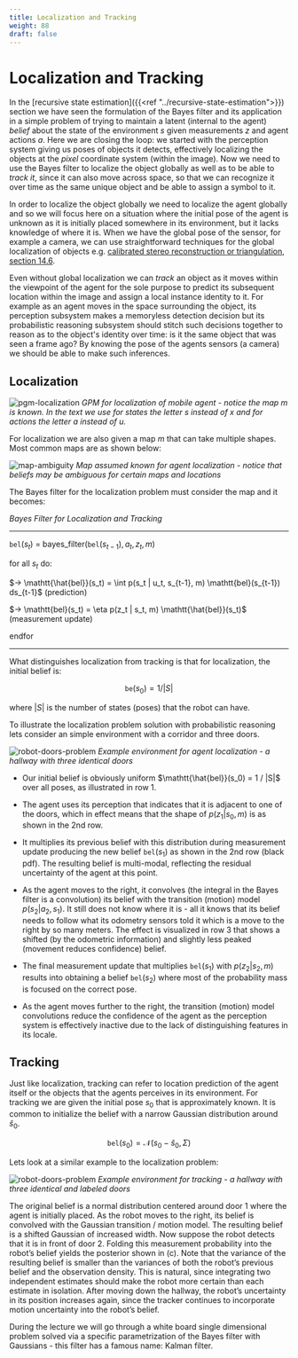 ```yaml
---
title: Localization and Tracking
weight: 88
draft: false
---
```


# Localization and Tracking

In the [recursive state estimation]({{<ref "../recursive-state-estimation">}}) section we have seen the formulation of the Bayes filter and its application in a simple problem of trying to maintain a latent  (internal to the agent) _belief_  about the state of the environment $s$ given measurements $z$ and agent actions $a$. Here we are closing the loop: we started with the perception system giving us poses of objects it detects, effectively localizing the objects at the _pixel_ coordinate system (within the image). Now we need to use the Bayes filter to localize the object globally as well as to be able to _track it_, since it can also move across space, so that we can recognize it over time as the same unique object and be able to assign a symbol to it.  

In order to localize the object globally we need to localize the agent globally and so we will focus here on a situation where the initial pose of the agent is unknown as it is initially placed somewhere in its environment, but it lacks knowledge of where it is. When we have the global pose of the sensor, for example a camera, we can use straightforward techniques for the global localization of objects e.g. [calibrated stereo reconstruction or triangulation, section 14.6](http://www.computervisionmodels.com/). 

Even without global localization we can _track_ an object as it moves within the viewpoint of the agent for the sole purpose to predict its subsequent location within the image and assign a local instance identity to it. For example as an agent moves in the space surrounding the object, its perception subsystem makes a memoryless detection decision but its probabilistic reasoning subsystem should stitch such decisions together to reason as to the object's identity over time: is it the same object that was seen a frame ago? By knowing the pose of the agents sensors (a camera) we should be able to make such inferences. 


## Localization

![pgm-localization](images/pgm-localization.png#center)
*GPM for localization of mobile agent - notice the map $m$ is known.  In the text we use for states the letter $s$ instead of $x$ and for actions the letter $a$ instead of $u$.*

For localization we are also given a map $m$ that can take multiple shapes. Most common maps are as shown below:

![map-ambiguity](images/map-ambiguity.png#center)
*Map assumed known for agent localization - notice that beliefs may be ambiguous for certain maps and locations*

The Bayes filter for the localization problem must consider the map and it becomes:

*Bayes Filter for Localization and Tracking*

---

$\mathtt{bel}(s_t)$ = bayes_filter($\mathtt{bel}(s_{t-1}), a_t, z_t, m)$

for all $s_t$ do:

$→ \mathtt{\hat{bel}}(s_t) = \int p(s_t | u_t, s_{t-1}, m) \mathtt{bel}(s_{t-1}) ds_{t-1}$ (prediction)

$→ \mathtt{bel}(s_t) = \eta p(z_t | s_t, m) \mathtt{\hat{bel}}(s_t)$ (measurement update)

endfor

---

What distinguishes localization from tracking is that for localization, the initial belief is: 

$$ \mathtt{be}(s_0) = 1 / |S|$$

where $|S|$ is the number of states (poses) that the robot can have. 

To illustrate the localization problem solution with probabilistic reasoning lets consider an simple environment with a corridor and three doors.

![robot-doors-problem](images/localization-doors.png#center)
*Example environment for agent localization - a hallway with three identical doors*


* Our initial belief is obviously uniform $\mathtt{\hat{bel}}(s_0) = 1 / |S|$ over
all poses, as illustrated in row 1.  

* The agent uses its perception that indicates that it is adjacent to one of the doors,  which in effect means that the shape of $p(z_1 | s_0, m)$ is as shown in the 2nd row. 

* It multiplies its previous belief with this distribution during measurement update producing the new belief $\mathtt{bel}(s_1)$ as shown in the 2nd row (black pdf). The resulting belief is multi-modal, reflecting the residual uncertainty of the agent at this point.

* As the agent moves to the right, it convolves (the integral in the Bayes filter is a convolution) its belief with the transition (motion) model $p(s_2 | a_2, s_1)$. It still does not know where it is - all it knows that its belief needs to follow what its odometry sensors told it which is a move to the right by so many meters. The effect is visualized in row 3 that shows a shifted (by the odometric information) and slightly less peaked (movement reduces confidence) belief.

* The final measurement update that multiplies $\mathtt{bel}(s_1)$ with $p(z_2 | s_2, m)$ results into obtaining a belief $\mathtt{bel}(s_2)$ where most of the probability mass is focused on the correct pose. 

* As the agent moves further to the right, the transition (motion) model convolutions reduce the confidence of the agent as the perception system is effectively inactive due to the lack of distinguishing features in its locale.  


## Tracking
Just like localization, tracking can refer to location prediction of the agent itself or the objects that the agents perceives in its environment. For tracking we are given the initial pose $s_0$ that is approximately known. It is common to initialize the belief with a narrow Gaussian distribution around $\hat{s}_0$. 

$$\mathtt{bel}(s_0) = \mathcal{N}(s_0-\hat s_0, \Sigma)$$

Lets look at a similar example to the localization problem:

![robot-doors-problem](images/ekf-tracking-doors.png#center)
*Example environment for tracking - a hallway with three identical and labeled doors*

The original belief is a normal distribution centered  around door 1 where the agent is initially placed. As the robot moves to the right, its belief is convolved with the Gaussian transition / motion model.
The resulting belief is a shifted Gaussian of increased width. Now suppose the robot detects that it is in front of door 2. Folding this measurement probability into the robot’s belief yields the posterior shown in (c). Note that the variance of the resulting belief is smaller than the variances of both the robot’s previous belief and the observation density. This is natural, since
integrating two independent estimates should make the robot more certain than each
estimate in isolation. After moving down the hallway, the robot’s uncertainty in its
position increases again, since the tracker continues to incorporate motion uncertainty
into the robot’s belief. 

During the lecture we will go through a white board single dimensional problem solved via a specific parametrization of the Bayes filter with Gaussians - this filter has a famous name: Kalman filter. 